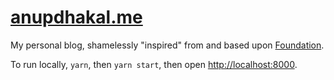 # [anupdhakal.me](https://anupdhakal.me)

My personal blog, shamelessly "inspired" from and based upon
[Foundation](https://github.com/stackrole/gatsby-starter-foundation).

To run locally, `yarn`, then `yarn start`, then open
[http://localhost:8000](http://localhost:8000).
